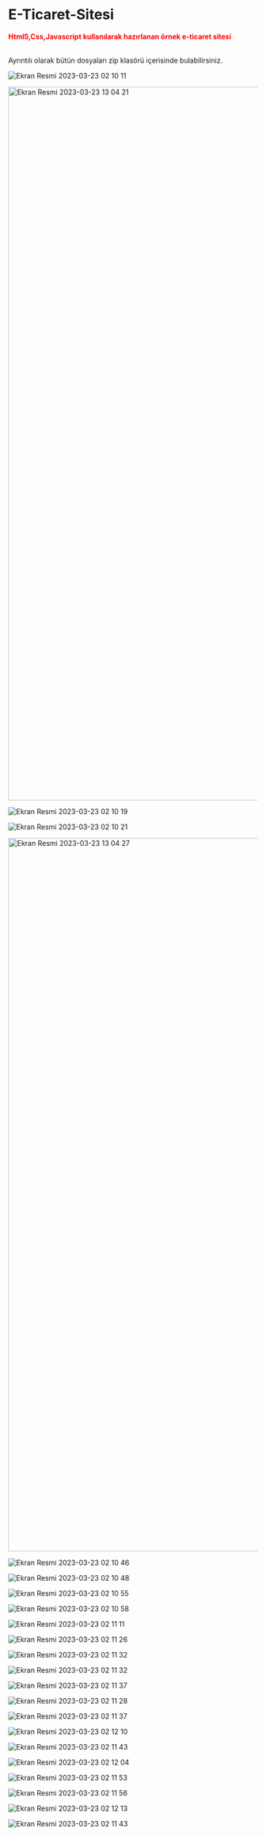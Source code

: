 # E-Ticaret-Sitesi
<b style="color:red;">Html5,Css,Javascript kullanılarak hazırlanan örnek e-ticaret sitesi</b><br><br>

<p>Ayrıntılı olarak bütün dosyaları zip klasörü içerisinde bulabilirsiniz.</p>

![Ekran Resmi 2023-03-23 02 10 11](https://user-images.githubusercontent.com/80462839/227059096-48f94c65-1604-49a6-89cf-3587a85cf356.png)

<img width="1440" alt="Ekran Resmi 2023-03-23 13 04 21" src="https://user-images.githubusercontent.com/80462839/227169875-b869ebcc-bea2-4aa7-892f-94ce5f347935.png">

![Ekran Resmi 2023-03-23 02 10 19](https://user-images.githubusercontent.com/80462839/227059205-e16a5dd9-ff0f-4248-8cc7-5d34c3e50b2e.png)


![Ekran Resmi 2023-03-23 02 10 21](https://user-images.githubusercontent.com/80462839/227059223-2f77029b-5b9b-4987-8be9-447ebb1e60e7.png)


<img width="1440" alt="Ekran Resmi 2023-03-23 13 04 27" src="https://user-images.githubusercontent.com/80462839/227169901-3828f8da-8e3c-4ff4-8401-4e09d6817ffa.png">



![Ekran Resmi 2023-03-23 02 10 46](https://user-images.githubusercontent.com/80462839/227059259-44f58457-3cac-4cc2-8535-67a75b8e2e7b.png)


![Ekran Resmi 2023-03-23 02 10 48](https://user-images.githubusercontent.com/80462839/227060514-c6246a8d-c5e2-4da9-a806-b868c7e53c6c.png)


![Ekran Resmi 2023-03-23 02 10 55](https://user-images.githubusercontent.com/80462839/227059331-a3676fe8-8316-4c05-a9af-9779f46b9d93.png)


![Ekran Resmi 2023-03-23 02 10 58](https://user-images.githubusercontent.com/80462839/227059357-154ea33f-8d4c-49c8-a61c-bd06fe66ad8e.png)


![Ekran Resmi 2023-03-23 02 11 11](https://user-images.githubusercontent.com/80462839/227059365-791ae7bc-d8e1-41e1-98fc-81085826cc93.png)


![Ekran Resmi 2023-03-23 02 11 26](https://user-images.githubusercontent.com/80462839/227059384-6f70e205-c5eb-45d9-907e-77ba4d0589b7.png)


![Ekran Resmi 2023-03-23 02 11 32](https://user-images.githubusercontent.com/80462839/227059418-d9c1fd06-59ee-4e0b-b148-9675ceee2fd3.png)


![Ekran Resmi 2023-03-23 02 11 32](https://user-images.githubusercontent.com/80462839/227060449-d61ee9dc-98d7-438b-a46e-ae64d058be0c.png)



![Ekran Resmi 2023-03-23 02 11 37](https://user-images.githubusercontent.com/80462839/227059435-d9f77b04-41b1-4830-8480-891ff3bb3653.png)


![Ekran Resmi 2023-03-23 02 11 28](https://user-images.githubusercontent.com/80462839/227059407-e8d88b00-140d-490d-af33-9dc774e312af.png)


![Ekran Resmi 2023-03-23 02 11 37](https://user-images.githubusercontent.com/80462839/227060431-132172d8-f8de-41c9-9461-996b292d6d34.png)


![Ekran Resmi 2023-03-23 02 12 10](https://user-images.githubusercontent.com/80462839/227059446-1ef39062-3b45-4269-9e73-2097a12817bf.png)


![Ekran Resmi 2023-03-23 02 11 43](https://user-images.githubusercontent.com/80462839/227059456-a2676261-08d1-4acc-b2b8-c44d5a6dcfb9.png)


![Ekran Resmi 2023-03-23 02 12 04](https://user-images.githubusercontent.com/80462839/227060413-ac2f0537-2e14-4b66-91ff-e66752ad56df.png)


![Ekran Resmi 2023-03-23 02 11 53](https://user-images.githubusercontent.com/80462839/227060320-9db0915b-019f-48bd-8f34-41493fd7c902.png)


![Ekran Resmi 2023-03-23 02 11 56](https://user-images.githubusercontent.com/80462839/227060368-9f51019d-4ec3-4093-90fe-315034decd11.png)


![Ekran Resmi 2023-03-23 02 12 13](https://user-images.githubusercontent.com/80462839/227060394-5b52be5a-8b95-47c1-a5a7-8b5c8e4e4713.png)


![Ekran Resmi 2023-03-23 02 11 43](https://user-images.githubusercontent.com/80462839/227060294-db0e1edb-920e-40ce-8fd9-0ac5af1b1b00.png)





